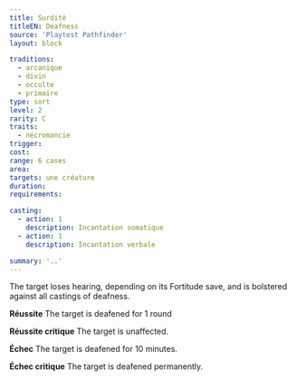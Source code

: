 ```yaml
---
title: Surdité
titleEN: Deafness
source: 'Playtest Pathfinder'
layout: block

traditions:
  - arcanique
  - divin
  - occulte
  - primaire
type: sort
level: 2
rarity: C
traits:
  - nécromancie
trigger: 
cost: 
range: 6 cases
area: 
targets: une créature
duration: 
requirements: 

casting:
  - action: 1
    description: Incantation somatique
  - action: 1
    description: Incantation verbale

summary: '..'
---
```

The target loses hearing, depending on its Fortitude save, and is bolstered against all castings of deafness.

**Réussite** The target is deafened for 1 round

**Réussite critique** The target is unaffected.

**Échec** The target is deafened for 10 minutes.

**Échec critique** The target is deafened permanently.